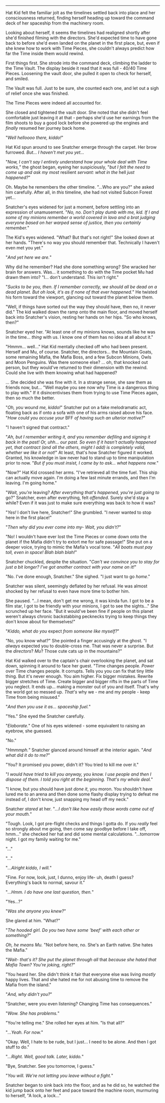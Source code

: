 ----

Hat Kid felt the familiar jolt as the timelines settled back into place and her consciousness returned, finding herself heading up toward the command deck of her spaceship from the machinery room.

Looking about herself, it seems the timelines had realigned shortly after she'd finished filming with the directors. She'd expected time to have gone back to before she'd even landed on the planet in the first place, but, even if she knew how to work with Time Pieces, she couldn't always predict how far the Time inside them would rewind.

First things first. She strode into the command deck, climbing the ladder to the Time Vault. The display beside it read that it was full - 40/40 Time Pieces. Loosening the vault door, she pulled it open to check for herself, and smiled.

The Vault was full. Just to be sure, she counted each one, and let out a sigh of relief once she was finished.

The Time Pieces were indeed all accounted for.

She closed and tightened the vault door. She noted that she didn't feel comfortable just leaving it at that - perhaps she'd use her earnings from the film shoots to buy a good lock before she powered up the engines and *finally* resumed her journey back home.

"*Well helloooo there, kiddo!*"

Hat Kid spun around to see Snatcher emerge through the carpet. Her brow furrowed. *But... I haven't met you yet...*

"*Now, I can't say I entirely understand how your whole deal with Time works,*" the ghost began, eyeing her suspiciously, "*but I felt the need to come up and ask my most* resilient *servant: what in the* hell *just happened?*"

Oh. Maybe he remembers the other timeline. "...Who are you?" she asked him carefully. After all, in *this* timeline, she had not visited Subcon Forest yet...

Snatcher's eyes widened for just a moment, before settling into an expression of unamusement. "*No, no. Don't play dumb with me, kid. If I and some of my minions remember a world covered in lava and a brat judging everyone based on her warped sense of justice, then you certainly remember.*"

The Kid's eyes widened. "What? But that's not right!" She looked down at her hands. "There's no way you should remember that. Technically I haven't even met you yet."

"*And yet here we are.*"

Why did he remember? Had she done something wrong? She wracked her brain for answers. Was... it something to do with the Time pocket Mu had drawn them into? "I... don't understand. This isn't right."

"*Sucks to be you, then. If I remember correctly, we should all be dead on a dead planet. But oh look, it's as if none of that ever happened.*" He twisted his form toward the viewport, glancing out toward the planet below them.

"Well, if things have sorted out the way they should have, then no, it never did." The kid walked down the ramp onto the main floor, and moved herself back into Snatcher's vision, resting her hands on her hips. "So who knows, then?"

Snatcher eyed her. "At least one of my minions knows, sounds like he was in the time... *thing* with us. I know one of them has no idea at all about it."

"Hmmm... well..." Hat Kid mentally checked off who had been present. Herself and Mu, of course. Snatcher, the directors... the Mountain Goats, some remaining Mafia, the Mafia Boss, and a few Subcon Minions, Owls and Moon Penguins. Was there someone else? ... oh, that knocked out person, but they would've returned to their dimension with the rewind. Could she live with them knowing what had happened?

... She decided she was fine with it. In a strange sense, she saw them as friends now, but... "Well maybe you see now why Time is a dangerous thing to play with." If it disincentivises them from trying to use Time Pieces again, then so much the better.

"*Oh, you* wound *me, kiddo!*" Snatcher put on a fake melodramatic act, floating back as if onto a sofa with one of his arms raised above his face. "*How could you accuse your* BFF *of having such an ulterior motive?*"

"I haven't signed that contract."

"*Ah, but I remember writing it, and* you *remember defiling* and *signing it back in the past! Or, uhh... our past. So even if it hasn't actually happened yet, that contract (and all the others, might I add) is completely valid, whether we like it or not!*" At least, that's how Snatcher figured it worked. Granted, his knowledge in law never had to stand up to time manipulation prior to now. "*But if you must insist, I came by to ask... what happens now.*"

"Now?" Hat Kid crossed her arms. "I've retrieved all the time fuel. This ship can actually move again. I'm doing a few last minute errands, and then I'm leaving. I'm going home."

"*Wait, you're* leaving? *After everything that's happened, you're just going to* go?" Snatcher, even after everything, felt *offended*. Surely she'd stay a while? Even if it was just to make sure everything was back to how it was?

"*Yes!* I don't live here, Snatcher!" She grumbled. "I never wanted to stop here in the first place!"

"*Then why did you ever come into my- Wait, you didn't?*"

"No! I wouldn't have ever lost the Time Pieces or come down onto the planet if the Mafia didn't try to extort me for safe passage!" She put on a deeper voice, trying to mimic the Mafia's vocal tone. "*All boats must pay toll, even in space! Blah blah blah!*"

Snatcher chuckled, despite the situation. "*Can't we convince you to stay for just a bit longer? I've got another contract with your name on it!*"

"No. I've done enough, Snatcher." She sighed. "I just want to go *home*."

Snatcher was silent, seemingly deflated by her refusal. He was almost shocked by her refusal to even have more time to bother him.

She paused. "...I mean, don't get me wrong, it was kinda fun. I got to be a film star, I got to be friendly with your minions, I got to see the sights..." She scrunched up her face. "But it would've been fine if people on this planet weren't always chronic backstabbing pecknecks trying to keep things they don't know about for themselves!"

"*Kiddo, what do you* expect *from someone like myself?*"

"No, you know what?" She pointed a finger accusingly at the ghost. "I *always* expected you to double-cross me. That was never a surprise. But the *directors*? *Mu*? Those cute cats up in the mountains?"

Hat Kid walked over to the captain's chair overlooking the planet, and sat down, spinning it around to face her guest. "Time changes people. *Power* over Time changes people. It corrupts. Tells you you can fix that tiny little thing. But it's never enough. You aim higher. Fix bigger mistakes. Rewrite bigger stretches of Time. Create bigger and bigger rifts in the parts of Time you neglect. It ends up... making a monster out of you and itself. That's why the world got so messed up. *That's* why we - me and my people - keep Time from being misused."

"*And then you use it as... spaceship fuel.*"

"Yes." She eyed the Snatcher carefully.

"*Elaborate.*" One of his eyes widened - some equivalent to raising an eyebrow, she guessed.

"No."

"*Hmmmph.*" Snatcher glanced around himself at the interior again. "*And what did it do to me?*"

"You? It promised you power, didn't it? You tried to kill me over it."

"*I would have tried to kill you anyway, you know. I use people and then I dispose of them. I told you right at the beginning. That's my whole deal.*"

"I know, but you should have just *done it*, you moron. You shouldn't have lured me to an arena and then done some flashy display trying to defeat me instead of, I don't know, just snapping my head off my neck."

Snatcher *stared* at her. "*...I don't like how easily those words came out of your mouth.*"

"Tough. Look, I got pre-flight checks and things I gotta do. If you *really* feel so strongly about me going, then come say goodbye before I take off, hmm..." she checked her hat and did some mental calculations. "...tomorrow night. I got my family waiting for me."

"..."

"..."

"*...Alright kiddo, I will.*"

"Fine. For now, look, just, I dunno, enjoy life- uh, death I guess? Everything's back to normal, savour it."

"*...Hmm. I do have one last question, then.*"

"Yes...?"

"*Was she anyone you knew?*"

She glared at him. "What?"

"*The hooded girl. Do you two have some 'beef' with each other or something?*"

*Oh, he means Mu.* "Not before here, no. She's an Earth native. She hates the Mafia."

"*Wait- that's it? She put the planet through all* that *because she hated that Mafia Town? You're joking, right?*"

"You heard her. She didn't think it fair that everyone else was living *mostly* happy lives. That and she hated me for not abusing time to remove the Mafia from the island."

"*And, why didn't you?*"

"Snatcher, were you even listening? Changing Time has consequences."

"*Wow. She has problems.*"

"You're telling me." She rolled her eyes at him. "Is that all?"

"*...Yeah. For now.*"

"Okay. Well, I hate to be rude, but I just... I need to be alone. And then I got stuff to do."

"*...Right. Well, good talk. Later, kiddo.*"

"Bye, Snatcher. See you tomorrow, I guess."

"*You will. We're not letting you leave without a fight.*"

Snatcher began to sink back into the floor, and as he did so, he watched the kid jump back onto her feet and pace toward the machine room, murmuring to herself, "A lock, a lock..."